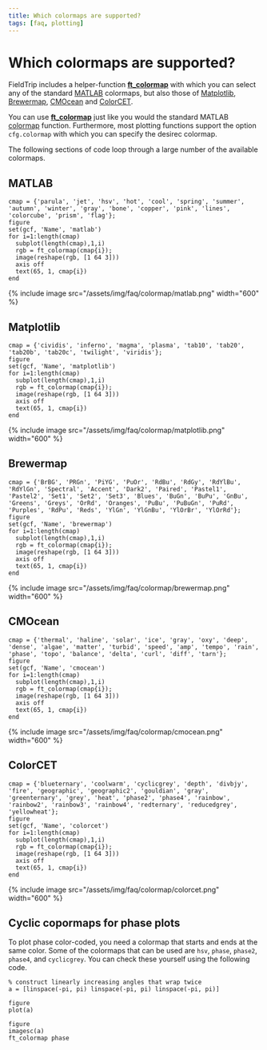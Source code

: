 ```yaml
---
title: Which colormaps are supported?
tags: [faq, plotting]
---
```


# Which colormaps are supported?

FieldTrip includes a helper-function **[ft_colormap](/reference/utilities/ft_colormap)** with which you can select any of the standard [MATLAB](https://nl.mathworks.com/help/matlab/ref/colormap.html) colormaps, but also those of [Matplotlib](https://matplotlib.org), [Brewermap](https://nl.mathworks.com/matlabcentral/fileexchange/45208-colorbrewer-attractive-and-distinctive-colormaps), [CMOcean](https://www.chadagreene.com/CDT/cmocean_documentation.html) and [ColorCET](https://colorcet.com).

You can use **[ft_colormap](/reference/utilities/ft_colormap)** just like you would the standard MATLAB [colormap](https://nl.mathworks.com/help/matlab/ref/colormap.html) function. Furthermore, most plotting functions support the option `cfg.colormap` with which you can specify the desirec colormap.

The following sections of code loop through a large number of the available colormaps.

## MATLAB

    cmap = {'parula', 'jet', 'hsv', 'hot', 'cool', 'spring', 'summer', 'autumn', 'winter', 'gray', 'bone', 'copper', 'pink', 'lines', 'colorcube', 'prism', 'flag'};
    figure
    set(gcf, 'Name', 'matlab')
    for i=1:length(cmap)
      subplot(length(cmap),1,i)
      rgb = ft_colormap(cmap{i});
      image(reshape(rgb, [1 64 3]))
      axis off
      text(65, 1, cmap{i})
    end

{% include image src="/assets/img/faq/colormap/matlab.png" width="600" %}

## Matplotlib

    cmap = {'cividis', 'inferno', 'magma', 'plasma', 'tab10', 'tab20', 'tab20b', 'tab20c', 'twilight', 'viridis'};
    figure
    set(gcf, 'Name', 'matplotlib')
    for i=1:length(cmap)
      subplot(length(cmap),1,i)
      rgb = ft_colormap(cmap{i});
      image(reshape(rgb, [1 64 3]))
      axis off
      text(65, 1, cmap{i})
    end

{% include image src="/assets/img/faq/colormap/matplotlib.png" width="600" %}

## Brewermap

    cmap = {'BrBG', 'PRGn', 'PiYG', 'PuOr', 'RdBu', 'RdGy', 'RdYlBu', 'RdYlGn', 'Spectral', 'Accent', 'Dark2', 'Paired', 'Pastel1', 'Pastel2', 'Set1', 'Set2', 'Set3', 'Blues', 'BuGn', 'BuPu', 'GnBu', 'Greens', 'Greys', 'OrRd', 'Oranges', 'PuBu', 'PuBuGn', 'PuRd', 'Purples', 'RdPu', 'Reds', 'YlGn', 'YlGnBu', 'YlOrBr', 'YlOrRd'};
    figure
    set(gcf, 'Name', 'brewermap')
    for i=1:length(cmap)
      subplot(length(cmap),1,i)
      rgb = ft_colormap(cmap{i});
      image(reshape(rgb, [1 64 3]))
      axis off
      text(65, 1, cmap{i})
    end

{% include image src="/assets/img/faq/colormap/brewermap.png" width="600" %}

## CMOcean

    cmap = {'thermal', 'haline', 'solar', 'ice', 'gray', 'oxy', 'deep', 'dense', 'algae', 'matter', 'turbid', 'speed', 'amp', 'tempo', 'rain', 'phase', 'topo', 'balance', 'delta', 'curl', 'diff', 'tarn'};
    figure
    set(gcf, 'Name', 'cmocean')
    for i=1:length(cmap)
      subplot(length(cmap),1,i)
      rgb = ft_colormap(cmap{i});
      image(reshape(rgb, [1 64 3]))
      axis off
      text(65, 1, cmap{i})
    end

{% include image src="/assets/img/faq/colormap/cmocean.png" width="600" %}

## ColorCET

    cmap = {'blueternary', 'coolwarm', 'cyclicgrey', 'depth', 'divbjy', 'fire', 'geographic', 'geographic2', 'gouldian', 'gray', 'greenternary', 'grey', 'heat', 'phase2', 'phase4', 'rainbow', 'rainbow2', 'rainbow3', 'rainbow4', 'redternary', 'reducedgrey', 'yellowheat'};
    figure
    set(gcf, 'Name', 'colorcet')
    for i=1:length(cmap)
      subplot(length(cmap),1,i)
      rgb = ft_colormap(cmap{i});
      image(reshape(rgb, [1 64 3]))
      axis off
      text(65, 1, cmap{i})
    end

{% include image src="/assets/img/faq/colormap/colorcet.png" width="600" %}

## Cyclic copormaps for phase plots

To plot phase color-coded, you need a colormap that starts and ends at the same color. Some of the colormaps that can be used are `hsv`, `phase`, `phase2`, `phase4`, and `cyclicgrey`. You can check these yourself using the following code.

    % construct linearly increasing angles that wrap twice
    a = [linspace(-pi, pi) linspace(-pi, pi) linspace(-pi, pi)]

    figure
    plot(a)

    figure
    imagesc(a)
    ft_colormap phase
